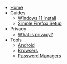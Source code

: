 <!-- TODO: Complete with your own sidebar structure and enable sidebar in index.html - or delete this file. -->

- [Home](/)
- Guides
  * [Windows 11 Install](/content/guides/win11tutorial.md)
  * [Simple Firefox Setup](/content/guides/firefoxsetup.md)
- Privacy
  * [What is privacy?](/content/privacy/whatisprivacy.md)
- Tools
  * [Android](/content/tools/android.md)
  * [Browsers](/content/tools/browsers.md)
  * [Password Managers](/content/tools/password-managers.md)
